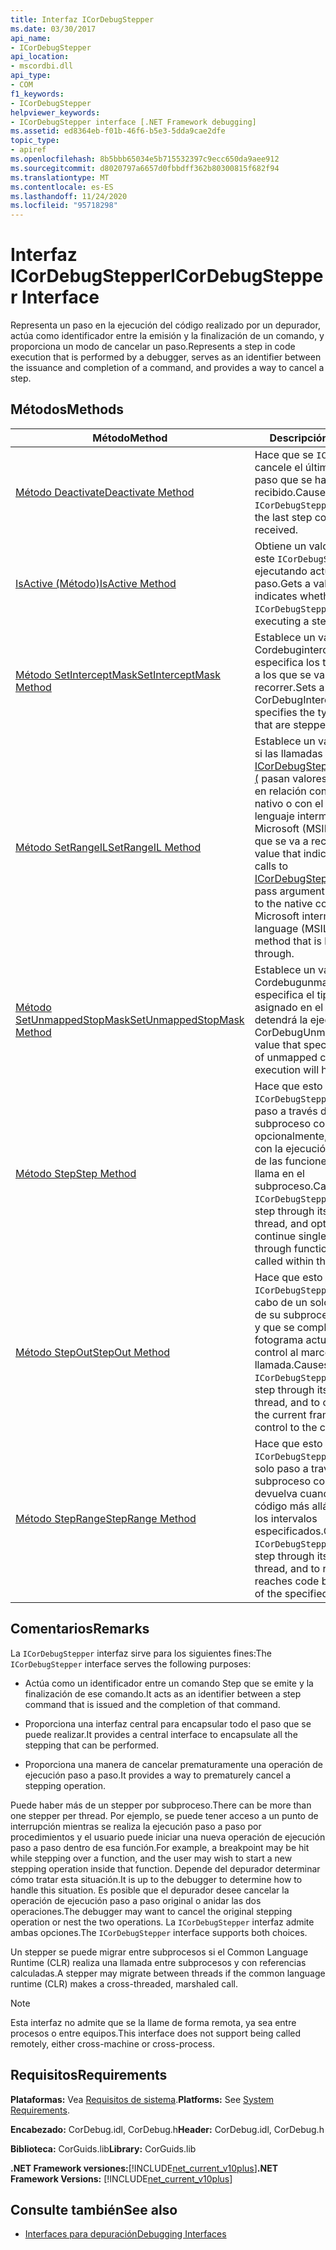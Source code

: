 ```yaml
---
title: Interfaz ICorDebugStepper
ms.date: 03/30/2017
api_name:
- ICorDebugStepper
api_location:
- mscordbi.dll
api_type:
- COM
f1_keywords:
- ICorDebugStepper
helpviewer_keywords:
- ICorDebugStepper interface [.NET Framework debugging]
ms.assetid: ed8364eb-f01b-46f6-b5e3-5dda9cae2dfe
topic_type:
- apiref
ms.openlocfilehash: 8b5bbb65034e5b715532397c9ecc650da9aee912
ms.sourcegitcommit: d8020797a6657d0fbbdff362b80300815f682f94
ms.translationtype: MT
ms.contentlocale: es-ES
ms.lasthandoff: 11/24/2020
ms.locfileid: "95718298"
---
```

# <a name="icordebugstepper-interface"></a><span data-ttu-id="3d8ea-102">Interfaz ICorDebugStepper</span><span class="sxs-lookup"><span data-stu-id="3d8ea-102">ICorDebugStepper Interface</span></span>

<span data-ttu-id="3d8ea-103">Representa un paso en la ejecución del código realizado por un depurador, actúa como identificador entre la emisión y la finalización de un comando, y proporciona un modo de cancelar un paso.</span><span class="sxs-lookup"><span data-stu-id="3d8ea-103">Represents a step in code execution that is performed by a debugger, serves as an identifier between the issuance and completion of a command, and provides a way to cancel a step.</span></span>  
  
## <a name="methods"></a><span data-ttu-id="3d8ea-104">Métodos</span><span class="sxs-lookup"><span data-stu-id="3d8ea-104">Methods</span></span>  
  
|<span data-ttu-id="3d8ea-105">Método</span><span class="sxs-lookup"><span data-stu-id="3d8ea-105">Method</span></span>|<span data-ttu-id="3d8ea-106">Descripción</span><span class="sxs-lookup"><span data-stu-id="3d8ea-106">Description</span></span>|  
|------------|-----------------|  
|[<span data-ttu-id="3d8ea-107">Método Deactivate</span><span class="sxs-lookup"><span data-stu-id="3d8ea-107">Deactivate Method</span></span>](icordebugstepper-deactivate-method.md)|<span data-ttu-id="3d8ea-108">Hace que se `ICorDebugStepper` cancele el último comando de paso que se ha recibido.</span><span class="sxs-lookup"><span data-stu-id="3d8ea-108">Causes this `ICorDebugStepper` to cancel the last step command it received.</span></span>|  
|[<span data-ttu-id="3d8ea-109">IsActive (Método)</span><span class="sxs-lookup"><span data-stu-id="3d8ea-109">IsActive Method</span></span>](icordebugstepper-isactive-method.md)|<span data-ttu-id="3d8ea-110">Obtiene un valor que indica si este `ICorDebugStepper` está ejecutando actualmente un paso.</span><span class="sxs-lookup"><span data-stu-id="3d8ea-110">Gets a value that indicates whether this `ICorDebugStepper` is currently executing a step.</span></span>|  
|[<span data-ttu-id="3d8ea-111">Método SetInterceptMask</span><span class="sxs-lookup"><span data-stu-id="3d8ea-111">SetInterceptMask Method</span></span>](icordebugstepper-setinterceptmask-method.md)|<span data-ttu-id="3d8ea-112">Establece un valor Cordebugintercept (que especifica los tipos de código a los que se van a recorrer.</span><span class="sxs-lookup"><span data-stu-id="3d8ea-112">Sets a CorDebugIntercept value that specifies the types of code that are stepped into.</span></span>|  
|[<span data-ttu-id="3d8ea-113">Método SetRangeIL</span><span class="sxs-lookup"><span data-stu-id="3d8ea-113">SetRangeIL Method</span></span>](icordebugstepper-setrangeil-method.md)|<span data-ttu-id="3d8ea-114">Establece un valor que indica si las llamadas a [ICorDebugStepper:: steprange (](icordebugstepper-steprange-method.md) pasan valores de argumento en relación con el código nativo o con el código del lenguaje intermedio de Microsoft (MSIL) del método que se va a recorrer.</span><span class="sxs-lookup"><span data-stu-id="3d8ea-114">Sets a value that indicates whether calls to [ICorDebugStepper::StepRange](icordebugstepper-steprange-method.md) pass argument values relative to the native code or to Microsoft intermediate language (MSIL) code of the method that is being stepped through.</span></span>|  
|[<span data-ttu-id="3d8ea-115">Método SetUnmappedStopMask</span><span class="sxs-lookup"><span data-stu-id="3d8ea-115">SetUnmappedStopMask Method</span></span>](icordebugstepper-setunmappedstopmask-method.md)|<span data-ttu-id="3d8ea-116">Establece un valor de Cordebugunmappedstop (que especifica el tipo de código no asignado en el que se detendrá la ejecución.</span><span class="sxs-lookup"><span data-stu-id="3d8ea-116">Sets a CorDebugUnmappedStop value that specifies the type of unmapped code in which execution will halt.</span></span>|  
|[<span data-ttu-id="3d8ea-117">Método Step</span><span class="sxs-lookup"><span data-stu-id="3d8ea-117">Step Method</span></span>](icordebugstepper-step-method.md)|<span data-ttu-id="3d8ea-118">Hace que esto pase `ICorDebugStepper` de un solo paso a través de su subproceso contenedor y, opcionalmente, para continuar con la ejecución paso a paso de las funciones a las que se llama en el subproceso.</span><span class="sxs-lookup"><span data-stu-id="3d8ea-118">Causes this `ICorDebugStepper` to single-step through its containing thread, and optionally, to continue single-stepping through functions that are called within the thread.</span></span>|  
|[<span data-ttu-id="3d8ea-119">Método StepOut</span><span class="sxs-lookup"><span data-stu-id="3d8ea-119">StepOut Method</span></span>](icordebugstepper-stepout-method.md)|<span data-ttu-id="3d8ea-120">Hace que esto `ICorDebugStepper` se lleve a cabo de un solo paso a través de su subproceso contenedor y que se complete cuando el fotograma actual devuelva el control al marco que realiza la llamada.</span><span class="sxs-lookup"><span data-stu-id="3d8ea-120">Causes this `ICorDebugStepper` to single-step through its containing thread, and to complete when the current frame returns control to the calling frame.</span></span>|  
|[<span data-ttu-id="3d8ea-121">Método StepRange</span><span class="sxs-lookup"><span data-stu-id="3d8ea-121">StepRange Method</span></span>](icordebugstepper-steprange-method.md)|<span data-ttu-id="3d8ea-122">Hace que esto `ICorDebugStepper` pase de un solo paso a través de su subproceso contenedor y que devuelva cuando llegue al código más allá del último de los intervalos especificados.</span><span class="sxs-lookup"><span data-stu-id="3d8ea-122">Causes this `ICorDebugStepper` to single-step through its containing thread, and to return when it reaches code beyond the last of the specified ranges.</span></span>|  
  
## <a name="remarks"></a><span data-ttu-id="3d8ea-123">Comentarios</span><span class="sxs-lookup"><span data-stu-id="3d8ea-123">Remarks</span></span>  

 <span data-ttu-id="3d8ea-124">La `ICorDebugStepper` interfaz sirve para los siguientes fines:</span><span class="sxs-lookup"><span data-stu-id="3d8ea-124">The `ICorDebugStepper` interface serves the following purposes:</span></span>  
  
- <span data-ttu-id="3d8ea-125">Actúa como un identificador entre un comando Step que se emite y la finalización de ese comando.</span><span class="sxs-lookup"><span data-stu-id="3d8ea-125">It acts as an identifier between a step command that is issued and the completion of that command.</span></span>  
  
- <span data-ttu-id="3d8ea-126">Proporciona una interfaz central para encapsular todo el paso que se puede realizar.</span><span class="sxs-lookup"><span data-stu-id="3d8ea-126">It provides a central interface to encapsulate all the stepping that can be performed.</span></span>  
  
- <span data-ttu-id="3d8ea-127">Proporciona una manera de cancelar prematuramente una operación de ejecución paso a paso.</span><span class="sxs-lookup"><span data-stu-id="3d8ea-127">It provides a way to prematurely cancel a stepping operation.</span></span>  
  
 <span data-ttu-id="3d8ea-128">Puede haber más de un stepper por subproceso.</span><span class="sxs-lookup"><span data-stu-id="3d8ea-128">There can be more than one stepper per thread.</span></span> <span data-ttu-id="3d8ea-129">Por ejemplo, se puede tener acceso a un punto de interrupción mientras se realiza la ejecución paso a paso por procedimientos y el usuario puede iniciar una nueva operación de ejecución paso a paso dentro de esa función.</span><span class="sxs-lookup"><span data-stu-id="3d8ea-129">For example, a breakpoint may be hit while stepping over a function, and the user may wish to start a new stepping operation inside that function.</span></span> <span data-ttu-id="3d8ea-130">Depende del depurador determinar cómo tratar esta situación.</span><span class="sxs-lookup"><span data-stu-id="3d8ea-130">It is up to the debugger to determine how to handle this situation.</span></span> <span data-ttu-id="3d8ea-131">Es posible que el depurador desee cancelar la operación de ejecución paso a paso original o anidar las dos operaciones.</span><span class="sxs-lookup"><span data-stu-id="3d8ea-131">The debugger may want to cancel the original stepping operation or nest the two operations.</span></span> <span data-ttu-id="3d8ea-132">La `ICorDebugStepper` interfaz admite ambas opciones.</span><span class="sxs-lookup"><span data-stu-id="3d8ea-132">The `ICorDebugStepper` interface supports both choices.</span></span>  
  
 <span data-ttu-id="3d8ea-133">Un stepper se puede migrar entre subprocesos si el Common Language Runtime (CLR) realiza una llamada entre subprocesos y con referencias calculadas.</span><span class="sxs-lookup"><span data-stu-id="3d8ea-133">A stepper may migrate between threads if the common language runtime (CLR) makes a cross-threaded, marshaled call.</span></span>  
  
> [!NOTE]
> <span data-ttu-id="3d8ea-134">Esta interfaz no admite que se la llame de forma remota, ya sea entre procesos o entre equipos.</span><span class="sxs-lookup"><span data-stu-id="3d8ea-134">This interface does not support being called remotely, either cross-machine or cross-process.</span></span>  
  
## <a name="requirements"></a><span data-ttu-id="3d8ea-135">Requisitos</span><span class="sxs-lookup"><span data-stu-id="3d8ea-135">Requirements</span></span>  

 <span data-ttu-id="3d8ea-136">**Plataformas:** Vea [Requisitos de sistema](../../get-started/system-requirements.md).</span><span class="sxs-lookup"><span data-stu-id="3d8ea-136">**Platforms:** See [System Requirements](../../get-started/system-requirements.md).</span></span>  
  
 <span data-ttu-id="3d8ea-137">**Encabezado:** CorDebug.idl, CorDebug.h</span><span class="sxs-lookup"><span data-stu-id="3d8ea-137">**Header:** CorDebug.idl, CorDebug.h</span></span>  
  
 <span data-ttu-id="3d8ea-138">**Biblioteca:** CorGuids.lib</span><span class="sxs-lookup"><span data-stu-id="3d8ea-138">**Library:** CorGuids.lib</span></span>  
  
 <span data-ttu-id="3d8ea-139">**.NET Framework versiones:**[!INCLUDE[net_current_v10plus](../../../../includes/net-current-v10plus-md.md)]</span><span class="sxs-lookup"><span data-stu-id="3d8ea-139">**.NET Framework Versions:** [!INCLUDE[net_current_v10plus](../../../../includes/net-current-v10plus-md.md)]</span></span>  
  
## <a name="see-also"></a><span data-ttu-id="3d8ea-140">Consulte también</span><span class="sxs-lookup"><span data-stu-id="3d8ea-140">See also</span></span>

- [<span data-ttu-id="3d8ea-141">Interfaces para depuración</span><span class="sxs-lookup"><span data-stu-id="3d8ea-141">Debugging Interfaces</span></span>](debugging-interfaces.md)
